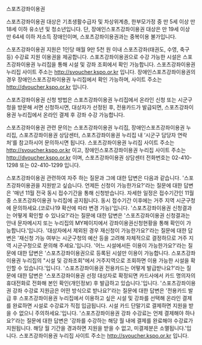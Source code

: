 스포츠강좌이용권


스포츠강좌이용권 대상은 기초생활수급자 및 차상위계층, 한부모가정 중 만 5세 이상 만 18세 이하 유소년 및 청소년입니다. 단, 장애인스포츠강좌이용권 대상은 만 19세 이상 만 64세 이하 저소득 장애인이며, 스포츠강좌이용권과는 중복이용 불가입니다.


스포츠강좌이용권 지원은 1인당 매월 9만 5천 원 이내 스포츠강좌(태권도, 수영, 축구 등) 수강료 지원 이용권을 제공합니다.
스포츠강좌이용권으로 수강 가능한 시설은 스포츠강좌이용권 누리집을 통해 시설 및 강좌 조회에서 확인 가능합니다. 스포츠강좌이용권 누리집 사이트 주소는 http://svoucher.kspo.or.kr 입니다. 장애인스포츠강좌이용권의 경우 장애인스포츠강좌이용권 누리집에서 확인 가능하며, 사이트 주소는 http://dvoucher.kspo.or.kr 입니다.


스포츠강좌이용권 신청 방법은 스포츠강좌이용권 누리집에서 온라인 신청 또는 시군구청을 방문해 서면 신청하시면, 대상자가 선정된 후, 전용카드가 발급되면, 스포츠강좌이용권 누리집에서 온라인 결제 후 강좌 수강 가능합니다.


스포츠강좌이용권 관련 문의는 스포츠강좌이용권 누리집, 장애인스포츠강좌이용권 누리집, 스포츠강좌이용권 상담센터, 스포츠강좌이용권 누리집 내 ‘시군구 담당자 연락처’를 참고하시어 문의하시면 됩니다. 스포츠강좌이용권 누리집 사이트 주소는 http://svoucher.kspo.or.kr 이고, 장애인스포츠강좌이용권 누리집 사이트 주소는 http://dvoucher.kspo.or.kr 이며, 스포츠강좌이용권 상담센터 전화번호는 02-410-1298 또는 02-410-1299 입니다.


스포츠강좌이용권 관련하여 자주 하는 질문과 그에 대한 답변은 다음과 같습니다.
'스포츠강좌이용권을 지원받고 싶습니다. 언제든 신청이 가능한가요?'라는 질문에 대한 답변은 '매년 11월 전국 동시 접수기간을 통해 신청받습니다. 자세한 일정은 접수기간인 11월 중 스포츠강좌이용권 누리집에 공지됩니다. 동시 접수기간 이후에는 거주 지역 시군구청에 문의하세요.(코로나19 확산에 따라 변경 가능)'입니다.
'스포츠강좌이용권 신청결과는 어떻게 확인할 수 있나요?'라는 질문에 대한 답변은 '스포츠강좌이용권 신청결과는 안내 문자메시지 또는 누리집의 MY페이지에서 강좌이용권신청현황을 통해 확인이 가능합니다.'입니다.
'대상자에서 제외된 경우 재신청이 가능한가요?'라는 질문에 대한 답변은 '재신청 가능 여부는 시군구청의 예산 등을 고려해 자체적으로 결정하므로 거주 지역 시군구청으로 문의해 주세요.'입니다.
'어느 시설에서든 이용이 가능한가요?'라는 질문에 대한 답변은 '스포츠강좌이용권으로 등록된 시설만 이용이 가능합니다. 스포츠강좌이용권 누리집의 "시설 및 강좌조회"에서 거주지역으로 조회하면 이용 가능한 시설을 확인할 수 있습니다.'입니다.
'스포츠강좌이용권 전용카드는 어떻게 발급받나요?'라는 질문에 대한 답변은 '스포츠강좌이용권 선정 대상자로 확정되면 카드사에서 카드 명의자의 휴대전화로 전화해 본인 확인(개인정보) 후 발급하고 있습니다.'입니다.
'스포츠강좌이용권 강좌 수강료 지원금은 어떤 방식으로 받나요?'라는 질문에 대한 답변은 '전용카드 발급 후 스포츠강좌이용권 누리집에서 이용하고 싶은 시설 및 강좌를 선택해 온라인 결제를 완료하면 시설로 수강료가 직접 입금됩니다. 시설 카드 단말기로 결제하면 지원을 받을 수 없으니 주의하세요.'입니다.
'스포츠강좌이용권 강좌 수강료는 언제 결제해야 하나요?'라는 질문에 대한 답변은 '강좌를 수강하는 해당 월 내에 결제를 완료해야 수강료가 지원됩니다. 해당 월 기간을 경과하면 지원을 받을 수 없고, 미결제분은 소멸됩니다.'입니다.
스포츠강좌이용권 누리집 사이트 주소는 http://svoucher.kspo.or.kr 입니다.